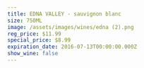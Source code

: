 ```yaml
---
title: EDNA VALLEY - sauvignon blanc
size: 750ML
image: /assets/images/wines/edna (2).png
reg_price: $11.99
special_price: $8.99
expiration_date: 2016-07-13T00:00:00.000Z
show_wine: false
---
```




